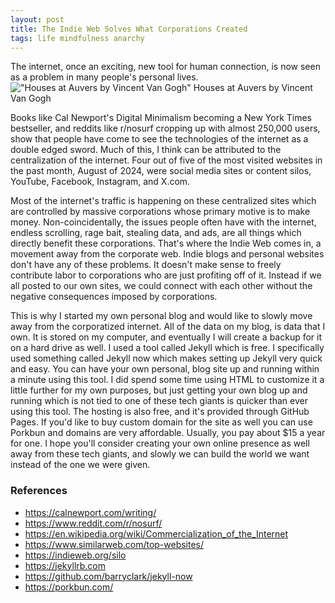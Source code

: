 ```yaml
---
layout: post
title: The Indie Web Solves What Corporations Created
tags: life mindfulness anarchy
---
```

The internet, once an exciting, new tool for human connection, is now seen as a problem in many people's personal lives.  
!["Houses at Auvers by Vincent Van Gogh"](https://upload.wikimedia.org/wikipedia/commons/thumb/a/aa/Vincent_van_Gogh_-_Houses_at_Auvers_-_Google_Art_Project.jpg/743px-Vincent_van_Gogh_-_Houses_at_Auvers_-_Google_Art_Project.jpg?20121009001109 "Houses at Auvers by Vincent Van Gogh") 
Houses at Auvers by Vincent Van Gogh 

Books like Cal Newport's Digital Minimalism becoming a New York Times bestseller, and reddits like r/nosurf cropping up with almost 250,000 users, show that people have come to see the technologies of the internet as a double edged sword. Much of this, I think can be attributed to the centralization of the internet. Four out of five of the most visited websites in the past month, August of 2024, were social media sites or content silos, YouTube, Facebook, Instagram, and X.com. 

Most of the internet's traffic is happening on these centralized sites which are controlled by massive corporations whose primary motive is to make money. Non-coincidentally, the issues people often have with the internet, endless scrolling, rage bait, stealing data, and ads, are all things which directly benefit these corporations. That's where the Indie Web comes in, a movement away from the corporate web. Indie blogs and personal websites don't have any of these problems. It doesn't make sense to freely contribute labor to corporations who are just profiting off of it. Instead if we all posted to our own sites, we could connect with each other without the negative consequences imposed by corporations. 

This is why I started my own personal blog and would like to slowly move away from the corporatized internet. All of the data on my blog, is data that I own. It is stored on my computer, and eventually I will create a backup for it on a hard drive as well. I used a tool called Jekyll which is free. I specifically used something called Jekyll now which makes setting up Jekyll very quick and easy. You can have your own personal, blog site up and running within a minute using this tool. I did spend some time using HTML to customize it a little further for my own purposes, but just getting your own blog up and running which is not tied to one of these tech giants is quicker than ever using this tool. The hosting is also free, and it's provided through GitHub Pages. If you'd like to buy custom domain for the site as well you can use Porkbun and domains are very affordable. Usually, you pay about $15 a year for one. I hope you'll consider creating your own online presence as well away from these tech giants, and slowly we can build the world we want instead of the one we were given.


### References
- <https://calnewport.com/writing/>
- <https://www.reddit.com/r/nosurf/>
- <https://en.wikipedia.org/wiki/Commercialization_of_the_Internet>
- <https://www.similarweb.com/top-websites/>
- <https://indieweb.org/silo>
- <https://jekyllrb.com>
- <https://github.com/barryclark/jekyll-now>
- <https://porkbun.com/>